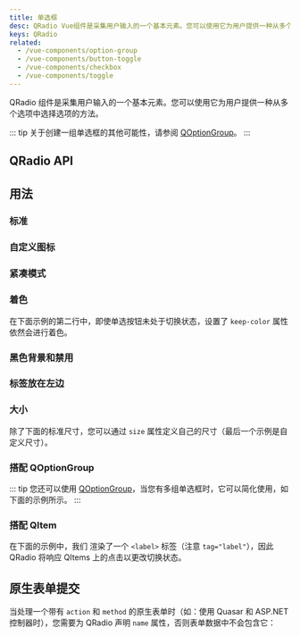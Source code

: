 ```yaml
---
title: 单选框
desc: QRadio Vue组件是采集用户输入的一个基本元素。您可以使用它为用户提供一种从多个选项中选择选项的方法。
keys: QRadio
related:
  - /vue-components/option-group
  - /vue-components/button-toggle
  - /vue-components/checkbox
  - /vue-components/toggle
---
```


QRadio 组件是采集用户输入的一个基本元素。您可以使用它为用户提供一种从多个选项中选择选项的方法。

::: tip
关于创建一组单选框的其他可能性，请参阅 [QOptionGroup](/vue-components/option-group)。
:::

## QRadio API

<doc-api file="QRadio" />

## 用法

### 标准

<doc-example title="Standard" file="QRadio/Standard" />

### 自定义图标 <q-badge align="top" color="brand-primary" label="v2.5+" />

<doc-example title="With icons" file="QRadio/WithIcons" />

### 紧凑模式

<doc-example title="紧凑模式" file="QRadio/Dense" />

### 着色

在下面示例的第二行中，即使单选按钮未处于切换状态，设置了 `keep-color` 属性依然会进行着色。

<doc-example title="着色" file="QRadio/Coloring" />

### 黑色背景和禁用

<doc-example title="黑色背景" file="QRadio/OnDarkBackground" dark />

<doc-example title="禁用" file="QRadio/Disable" />

### 标签放在左边

<doc-example title="标签放在左边" file="QRadio/LabelPosition" />

### 大小

除了下面的标准尺寸，您可以通过 `size` 属性定义自己的尺寸（最后一个示例是自定义尺寸）。

<doc-example title="标准尺寸" file="QRadio/StandardSizes" />

### 搭配 QOptionGroup

::: tip
您还可以使用 [QOptionGroup](/vue-components/option-group)，当您有多组单选框时，它可以简化使用，如下面的示例所示。
:::

<doc-example title="与 QOptionGroup 一起使用" file="QRadio/OptionGroup" />

### 搭配 QItem

在下面的示例中，我们 渲染了一个 `<label>` 标签（注意 `tag="label"`），因此 QRadio 将响应 QItems 上的点击以更改切换状态。

<doc-example title="搭配 QItem" file="QRadio/InaList" />

## 原生表单提交

当处理一个带有 `action` 和 `method` 的原生表单时（如：使用 Quasar 和 ASP.NET 控制器时），您需要为 QRadio 声明 `name` 属性，否则表单数据中不会包含它：

<doc-example title="原生表单" file="QRadio/NativeForm" />

